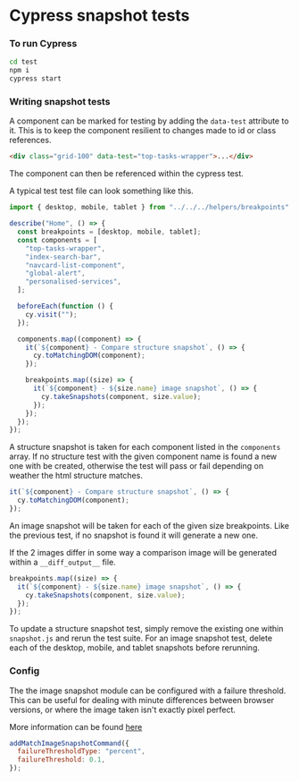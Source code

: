 # Cypress snapshot tests

### To run Cypress

```bash
cd test
npm i
cypress start
```

### Writing snapshot tests

A component can be marked for testing by adding the `data-test` attribute to it. This is to keep the component resilient to changes made to id or class references.

```html
<div class="grid-100" data-test="top-tasks-wrapper">...</div>
```

The component can then be referenced within the cypress test.

A typical test test file can look something like this.

```javascript
import { desktop, mobile, tablet } from "../../../helpers/breakpoints";

describe("Home", () => {
  const breakpoints = [desktop, mobile, tablet];
  const components = [
    "top-tasks-wrapper",
    "index-search-bar",
    "navcard-list-component",
    "global-alert",
    "personalised-services",
  ];

  beforeEach(function () {
    cy.visit("");
  });

  components.map((component) => {
    it(`${component} - Compare structure snapshot`, () => {
      cy.toMatchingDOM(component);
    });

    breakpoints.map((size) => {
      it(`${component} - ${size.name} image snapshot`, () => {
        cy.takeSnapshots(component, size.value);
      });
    });
  });
});
```

A structure snapshot is taken for each component listed in the `components` array. If no structure test with the given component name is found a new one with be created, otherwise the test will pass or fail depending on weather the html structure matches.

```javascript
it(`${component} - Compare structure snapshot`, () => {
  cy.toMatchingDOM(component);
});
```

An image snapshot will be taken for each of the given size breakpoints. Like the previous test, if no snapshot is found it will generate a new one.

If the 2 images differ in some way a comparison image will be generated within a `__diff_output__` file.

```javascript
breakpoints.map((size) => {
  it(`${component} - ${size.name} image snapshot`, () => {
    cy.takeSnapshots(component, size.value);
  });
});
```

To update a structure snapshot test, simply remove the existing one within `snapshot.js` and rerun the test suite. For an image snapshot test, delete each of the desktop, mobile, and tablet snapshots before rerunning.

### Config

The the image snapshot module can be configured with a failure threshold. This can be useful for dealing with minute differences between browser versions, or where the image taken isn't exactly pixel perfect.

More information can be found [here](https://github.com/simonsmith/cypress-image-snapshot)

```javascript
addMatchImageSnapshotCommand({
  failureThresholdType: "percent",
  failureThreshold: 0.1,
});
```
